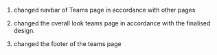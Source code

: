 1. changed navbar of Teams page in accordance with other pages

2. changed the overall look teams page in accordance with the finalised design.

3. changed the footer of the teams page

